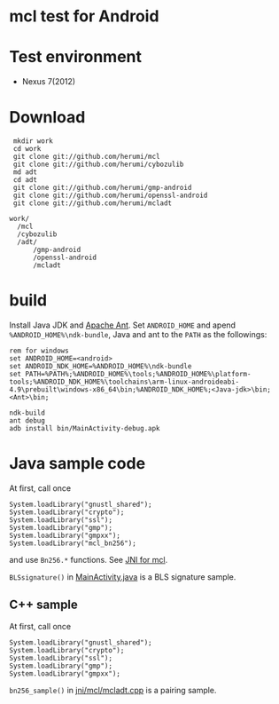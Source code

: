
# mcl test for Android

# Test environment

* Nexus 7(2012)

# Download

```
 mkdir work
 cd work
 git clone git://github.com/herumi/mcl
 git clone git://github.com/herumi/cybozulib
 md adt
 cd adt
 git clone git://github.com/herumi/gmp-android
 git clone git://github.com/herumi/openssl-android
 git clone git://github.com/herumi/mcladt
```

```
work/
  /mcl
  /cybozulib
  /adt/
      /gmp-android
      /openssl-android
      /mcladt

```


# build
Install Java JDK and [Apache Ant](http://ant.apache.org/).
Set `ANDROID_HOME` and apend `%ANDROID_HOME%\ndk-bundle`, Java and ant to the `PATH` as the followings:
```
rem for windows
set ANDROID_HOME=<android>
set ANDROID_NDK_HOME=%ANDROID_HOME%\ndk-bundle
set PATH=%PATH%;%ANDROID_HOME%\tools;%ANDROID_HOME%\platform-tools;%ANDROID_NDK_HOME%\toolchains\arm-linux-androideabi-4.9\prebuilt\windows-x86_64\bin;%ANDROID_NDK_HOME%;<Java-jdk>\bin;<Ant>\bin;
```

```
ndk-build
ant debug
adb install bin/MainActivity-debug.apk
```

# Java sample code
At first, call once
```
System.loadLibrary("gnustl_shared");
System.loadLibrary("crypto");
System.loadLibrary("ssl");
System.loadLibrary("gmp");
System.loadLibrary("gmpxx");
System.loadLibrary("mcl_bn256");
```
and use `Bn256.*` functions.
See [JNI for mcl](https://github.com/herumi/mcl/blob/master/java/java.md).

`BLSsignature()` in
[MainActivity.java](src/com/herumi/mcladt/MainActivity.java) is a BLS signature sample.

## C++ sample
At first, call once
```
System.loadLibrary("gnustl_shared");
System.loadLibrary("crypto");
System.loadLibrary("ssl");
System.loadLibrary("gmp");
System.loadLibrary("gmpxx");
```
`bn256_sample()` in [jni/mcl/mcladt.cpp](jni/mcladt.cpp) is a pairing sample.
